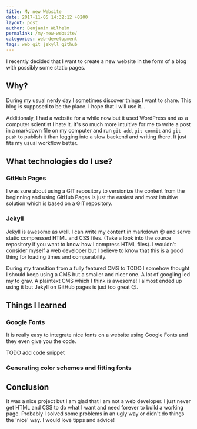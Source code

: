 ```yaml
---
title: My new Website
date: 2017-11-05 14:32:12 +0200
layout: post
author: Benjamin Wilhelm
permalink: /my-new-website/
categories: web-development
tags: web git jekyll github
---
```


I recently decided that I want to create a new website in the form of a blog with possibly some static pages.

## Why?

During my usual nerdy day I sometimes discover things I want to share. This blog is supposed to be the place. I hope that I will use it...

Additionaly, I had a website for a while now but it used WordPress and as a computer scientist I hate it. It's so much more intuitive for me to write a post in a markdown file on my computer and run `git add`, `git commit` and `git push` to publish it than logging into a slow backend and writing there. It just fits my usual workflow better.

## What technologies do I use?

### GitHub Pages

I was sure about using a GIT repository to versionize the content from the beginning and using GitHub Pages is just the easiest and most intuitive solution which is based on a GIT repository.

### Jekyll

Jekyll is awesome as well. I can write my content in markdown :heart_eyes: and serve static compressed HTML and CSS files. (Take a look into the source repository if you want to know how I compress HTML files). I wouldn't consider myself a web developer but I believe to know that this is a good thing for loading times and comparability.

During my transition from a fully featured CMS to TODO I somehow thought I should keep using a CMS but a smaller and nicer one. A lot of googling led my to grav. A plaintext CMS which I think is awesome! I almost ended up using it but Jekyll on GitHub pages is just too great :wink:.

## Things I learned

### Google Fonts

It is really easy to integrate nice fonts on a website using Google Fonts and they even give you the code.

TODO add code snippet

### Generating color schemes and fitting fonts


## Conclusion

It was a nice project but I am glad that I am not a web developer. I just never get HTML and CSS to do what I want and need forever to build a working page. Probably I solved some problems in an ugly way or didn't do things the 'nice' way. I would love tipps and advice!
